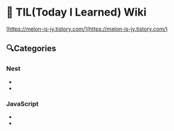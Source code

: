# 📘 TIL(Today I Learned) Wiki
[https://melon-is-jy.tistory.com/](https://melon-is-jy.tistory.com/)
   
## 🔍Categories
### Nest
*
*
### JavaScript
*
*
